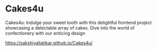 # Cakes4u
Cakes4u: Indulge your sweet tooth with this delightful frontend project showcasing a delectable array of cakes. Dive into the world of confectionery with our enticing design


https://sakshiyallatikar.github.io/Cakes4u/
